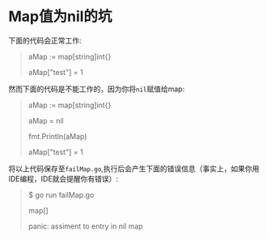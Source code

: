 # **Map值为nil的坑**

下面的代码会正常工作:

> aMap := map[string]int{}
>
> aMap["test"] = 1

然而下面的代码是不能工作的，因为你将`nil`赋值给map:

> aMap := map[string]int{}
>
> aMap = nil
>
> fmt.Println(aMap)
>
> aMap["test"] = 1

将以上代码保存至`failMap.go`,执行后会产生下面的错误信息（事实上，如果你用IDE编程，IDE就会提醒你有错误）:

> $ go run failMap.go
>
> map[]
>
> panic: assiment to entry in nil map
